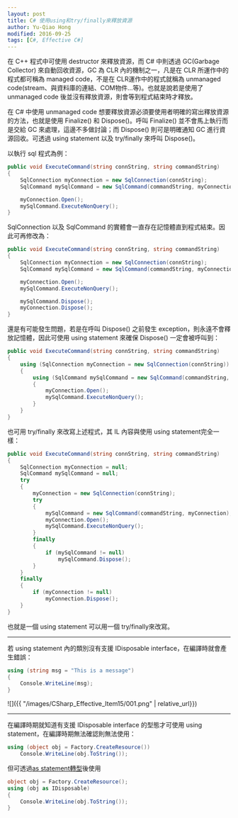 ```yaml
---
layout: post
title: C# 使用using和try/finally來釋放資源
author: Yu-Qiao Hong
modified: 2016-09-25
tags: [C#, Effective C#]
---
```


在 C++ 程式中可使用 destructor 來釋放資源，而 C# 中則透過 GC(Garbage Collector) 來自動回收資源，GC 為 CLR 內的機制之一，凡是在 CLR 所運作中的程式都可稱為 managed code，不是在 CLR運作中的程式就稱為 unmanaged code(stream、與資料庫的連結、COM物件...等)。也就是說若是使用了 unmanaged code 後並沒有釋放資源，則會等到程式結束時才釋放。

在 C# 中使用 unmanaged code 想要釋放資源必須要使用者明確的寫出釋放資源的方法，也就是使用 Finalize() 和 Dispose()。呼叫 Finalize() 並不會馬上執行而是交給 GC 來處理，這邊不多做討論；而 Dispose() 則可是明確通知 GC 進行資源回收。可透過 using statement 以及 try/finally 來呼叫 Dispose()。

以執行 sql 程式為例：

~~~csharp
public void ExecuteCommand(string connString, string commandString)
{
    SqlConnection myConnection = new SqlConnection(connString);
    SqlCommand mySqlCommand = new SqlCommand(commandString, myConnection);

    myConnection.Open();
    mySqlCommand.ExecuteNonQuery();
}
~~~

SqlConnection 以及 SqlCommand 的實體會一直存在記憶體直到程式結束。因此可再修改為：

~~~csharp
public void ExecuteCommand(string connString, string commandString)
{
    SqlConnection myConnection = new SqlConnection(connString);
    SqlCommand mySqlCommand = new SqlCommand(commandString, myConnection);

    myConnection.Open();
    mySqlCommand.ExecuteNonQuery();

    mySqlCommand.Dispose();
    myConnection.Dispose();
}
~~~

還是有可能發生問題，若是在呼叫 Dispose() 之前發生 exception，則永遠不會釋放記憶體，因此可使用 using statement 來確保 Dispose() 一定會被呼叫到：

~~~csharp
public void ExecuteCommand(string connString, string commandString)
{
    using (SqlConnection myConnection = new SqlConnection(connString))
    {
        using (SqlCommand mySqlCommand = new SqlCommand(commandString, myConnection))
        {
            myConnection.Open();
            mySqlCommand.ExecuteNonQuery();
        }
    }
}
~~~

也可用 try/finally 來改寫上述程式，其 IL 內容與使用 using statement完全一樣：

~~~csharp
public void ExecuteCommand(string connString, string commandString)
{
    SqlConnection myConnection = null;
    SqlCommand mySqlCommand = null;
    try
    {
        myConnection = new SqlConnection(connString);
        try
        {
            mySqlCommand = new SqlCommand(commandString, myConnection);
            myConnection.Open();
            mySqlCommand.ExecuteNonQuery(); 
        }
        finally
        {
            if (mySqlCommand != null)
                mySqlCommand.Dispose();
        }
    }
    finally
    {
        if (myConnection != null)
            myConnection.Dispose();
    }
}
~~~

也就是一個 using statement 可以用一個 try/finally來改寫。

----------

若 using statement 內的類別沒有支援 IDisposable interface，在編譯時就會產生錯誤：

~~~csharp
using (string msg = "This is a message")
{
    Console.WriteLine(msg);
}
~~~

![]({{ "/images/CSharp_Effective_Item15/001.png" | relative_url}})

----------

在編譯時期就知道有支援 IDisposable interface 的型態才可使用 using statement，在編譯時期無法確認則無法使用：

~~~csharp
using (object obj = Factory.CreateResource())
    Console.WriteLine(obj.ToString());
~~~

但可透過[as statement轉型](http://yu-qiao-hong.github.io/2016/07/10/CSharp_Effective_Item3.html)後使用

~~~csharp
object obj = Factory.CreateResource();
using (obj as IDisposable)
{
    Console.WriteLine(obj.ToString());
}
~~~